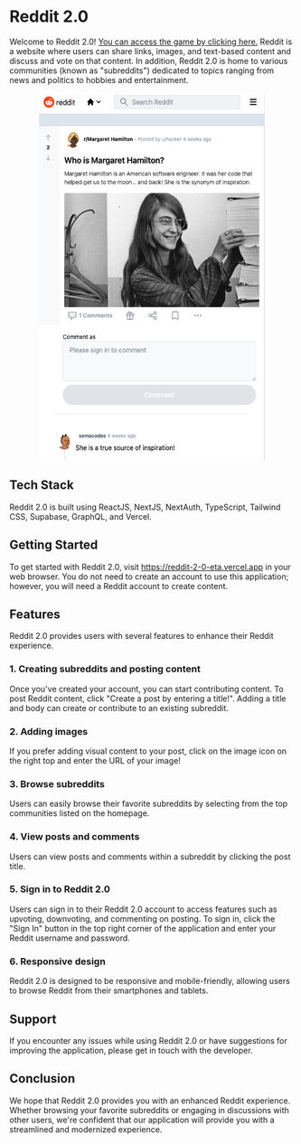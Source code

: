 # Reddit 2.0
Welcome to Reddit 2.0! [You can access the game by clicking here.](https://reddit-2-0-eta.vercel.app/) Reddit is a website where users can share links, images, and text-based content and discuss and vote on that content. In addition, Reddit 2.0 is home to various communities (known as "subreddits") dedicated to topics ranging from news and politics to hobbies and entertainment.

<p align="center">
<img src="public/readme.png" width="400" height="650" class="center">
</p> 

## Tech Stack
Reddit 2.0 is built using ReactJS, NextJS, NextAuth, TypeScript, Tailwind CSS, Supabase, GraphQL, and Vercel. 

## Getting Started
To get started with Reddit 2.0, visit https://reddit-2-0-eta.vercel.app in your web browser. You do not need to create an account to use this application; however, you will need a Reddit account to create content. 

## Features
Reddit 2.0 provides users with several features to enhance their Reddit experience.

### 1. Creating subreddits and posting content
Once you've created your account, you can start contributing content. To post Reddit content, click "Create a post by entering a title!". Adding a title and body can create or contribute to an existing subreddit.

### 2. Adding images
If you prefer adding visual content to your post, click on the image icon on the right top and enter the URL of your image!

### 3. Browse subreddits
Users can easily browse their favorite subreddits by selecting from the top communities listed on the homepage.

### 4. View posts and comments
Users can view posts and comments within a subreddit by clicking the post title. 

### 5. Sign in to Reddit 2.0
Users can sign in to their Reddit 2.0 account to access features such as upvoting, downvoting, and commenting on posting. To sign in, click the "Sign In" button in the top right corner of the application and enter your Reddit username and password.

### 6. Responsive design
Reddit 2.0 is designed to be responsive and mobile-friendly, allowing users to browse Reddit from their smartphones and tablets.

## Support
If you encounter any issues while using Reddit 2.0 or have suggestions for improving the application, please get in touch with the developer. 

## Conclusion
We hope that Reddit 2.0 provides you with an enhanced Reddit experience. Whether browsing your favorite subreddits or engaging in discussions with other users, we're confident that our application will provide you with a streamlined and modernized experience.